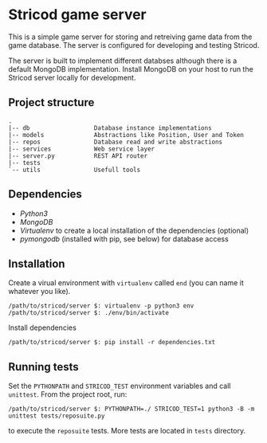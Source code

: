 Stricod game server
===================

This is a simple game server for storing and retreiving game data from the 
game database. The server is configured for developing and testing Stricod.

The server is built to implement different databses although there 
is a default MongoDB implementation. Install MongoDB on your host 
to run the Stricod server locally for development.

## Project structure

```
.
|-- db                  Database instance implementations 
|-- models              Abstractions like Position, User and Token 
|-- repos               Database read and write abstractions
|-- services            Web service layer
|-- server.py           REST API router
|-- tests               
`-- utils               Usefull tools 
```

## Dependencies

* *Python3*
* *MongoDB*
* *Virtualenv* to create a local installation of the dependencies (optional)
* *pymongodb* (installed with pip, see below) for database access

## Installation

Create a virual environment with `virtualenv` called `end`
(you can name it whatever you like).
```
/path/to/stricod/server $: virtualenv -p python3 env
/path/to/stricod/server $: ./env/bin/activate
```

Install dependencies
```
/path/to/stricod/server $: pip install -r dependencies.txt 
```

## Running tests

Set the `PYTHONPATH` and `STRICOD_TEST` environment variables and call `unittest`. 
From the project root, run:
```
/path/to/stricod/server $: PYTHONPATH=./ STRICOD_TEST=1 python3 -B -m unittest tests/reposuite.py
```
to execute the `reposuite` tests. More tests are located in `tests` directory. 
